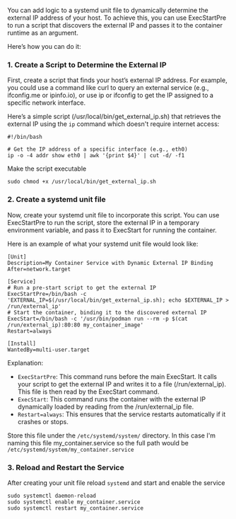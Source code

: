 You can add logic to a systemd unit file to dynamically determine the external IP address of your host. To achieve this, you can use ExecStartPre to run a script that discovers the external IP and passes it to the container runtime as an argument.

Here’s how you can do it:

### 1. Create a Script to Determine the External IP

First, create a script that finds your host’s external IP address. For example, you could use a command like curl to query an external service (e.g., ifconfig.me or ipinfo.io), or use ip or ifconfig to get the IP assigned to a specific network interface.

Here’s a simple script (/usr/local/bin/get_external_ip.sh) that retrieves the external IP using the `ip` command which doesn't require internet access:

```
#!/bin/bash

# Get the IP address of a specific interface (e.g., eth0)
ip -o -4 addr show eth0 | awk '{print $4}' | cut -d/ -f1
```
Make the script executable
```
sudo chmod +x /usr/local/bin/get_external_ip.sh
```

### 2. Create a systemd unit file
Now, create your systemd unit file to incorporate this script. You can use ExecStartPre to run the script, store the external IP in a temporary environment variable, and pass it to ExecStart for running the container.

Here is an example of what your systemd unit file would look like:
```
[Unit]
Description=My Container Service with Dynamic External IP Binding
After=network.target

[Service]
# Run a pre-start script to get the external IP
ExecStartPre=/bin/bash -c 'EXTERNAL_IP=$(/usr/local/bin/get_external_ip.sh); echo $EXTERNAL_IP > /run/external_ip'
# Start the container, binding it to the discovered external IP
ExecStart=/bin/bash -c '/usr/bin/podman run --rm -p $(cat /run/external_ip):80:80 my_container_image'
Restart=always

[Install]
WantedBy=multi-user.target
```
Explanation:
  - `ExecStartPre`: This command runs before the main ExecStart. It calls your script to get the external IP and writes it to a file (/run/external_ip). This file is then read by the ExecStart command.
  - `ExecStart`: This command runs the container with the external IP dynamically loaded by reading from the /run/external_ip file.
  - `Restart=always`: This ensures that the service restarts automatically if it crashes or stops.

Store this file under the `/etc/systemd/system/` directory. In this case I'm naming this file my_container.service so the full path would be `/etc/systemd/system/my_container.service`
### 3. Reload and Restart the Service
After creating your unit file reload `systemd` and start and enable the service
```
sudo systemctl daemon-reload
sudo systemctl enable my_container.service
sudo systemctl restart my_container.service
```
